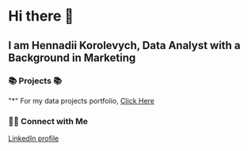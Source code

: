 # Hi there 👋
## I am Hennadii Korolevych, Data Analyst with a Background in Marketing 

### 📚 Projects 📚
"*" For my data projects portfolio, [Click Here](https://github.com/Aneg0707/LTV-category-prediction-Python-) 

### 🙌🏻 Connect with Me

[LinkedIn profile](https://www.linkedin.com/in/h-korolevych/)
